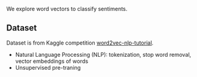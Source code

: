 We explore word vectors to classify sentiments.

## Dataset
Dataset is from Kaggle competition [word2vec-nlp-tutorial](https://www.kaggle.com/c/word2vec-nlp-tutorial).


* Natural Language Processing (NLP): tokenization, stop word removal, vector embeddings of words
* Unsupervised pre-traning
